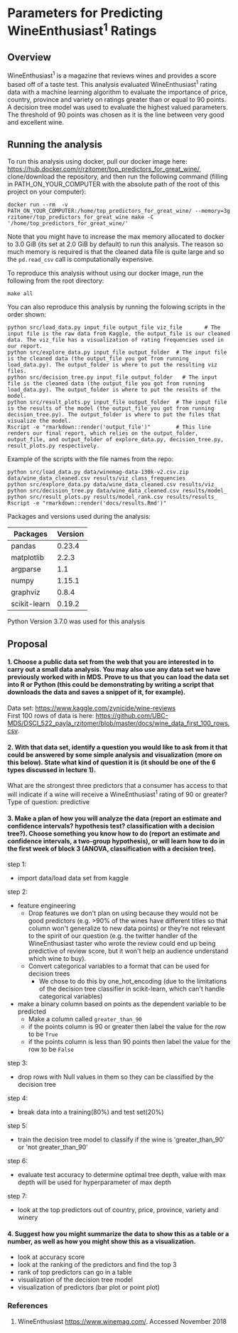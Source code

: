 # Parameters for Predicting WineEnthusiast<sup>1</sup> Ratings


## Overview

WineEnthusiast<sup>1</sup> is a magazine that reviews wines and provides a score based off of a taste test. This analysis evaluated WineEnthusiast<sup>1</sup> rating data with a machine learning algorithm to evaluate the importance of price, country, province and variety on ratings greater than or equal to 90 points. A decision tree model was used to evaluate the highest valued parameters. The threshold of 90 points was chosen as it is the line between very good and excellent wine.

## Running the analysis

To run this analysis using docker, pull our docker image here: https://hub.docker.com/r/rzitomer/top_predictors_for_great_wine/, clone/download the repository, and then run the following command (filling in PATH_ON_YOUR_COMPUTER with the absolute path of the root of this project on your computer):
```{bash}
docker run --rm  -v PATH_ON_YOUR_COMPUTER:/home/top_predictors_for_great_wine/ --memory=3g rzitomer/top_predictors_for_great_wine make -C '/home/top_predictors_for_great_wine/'
```

Note that you might have to increase the max memory allocated to docker to 3.0 GiB (its set at 2.0 GiB by default) to run this analysis. The reason so much memory is required is that the cleaned data file is quite large and so the `pd.read_csv` call is computationally expensive.

To reproduce this analysis without using our docker image, run the following from the root directory:
```{bash}
make all
```

You can also reproduce this analysis by running the folowing scripts in the order shown:
```{bash}
python src/load_data.py input_file output_file viz_file       # The input file is the raw data from Kaggle, the output_file is our cleaned data. The viz_file has a visualization of rating frequencies used in our report.
python src/explore_data.py input_file output_folder  # The input file is the cleaned data (the output_file you got from running load_data.py). The output_folder is where to put the resulting viz files.
python src/decision_tree.py input_file output_folder   # The input file is the cleaned data (the output_file you got from running load_data.py). The output_folder is where to put the results of the model.  
python src/result_plots.py input_file output_folder  # The input file is the results of the model (the output_file you got from running decision_tree.py). The output_folder is where to put the files that visualize the model.
Rscript -e "rmarkdown::render('output_file')"        # This line renders our final report, which relies on the output_folder, output_file, and output_folder of explore_data.py, decision_tree.py, result_plots.py respectively.
```
Example of the scripts with the file names from the repo:    

```{bash}
python src/load_data.py data/winemag-data-130k-v2.csv.zip data/wine_data_cleaned.csv results/viz_class_frequencies
python src/explore_data.py data/wine_data_cleaned.csv results/viz_    
python src/decision_tree.py data/wine_data_cleaned.csv results/model_    
python src/result_plots.py results/model_rank.csv results/results_     
Rscript -e "rmarkdown::render('docs/results.Rmd')"     
```

Packages and versions used during the analysis:

| Packages | Version |
|------|--------------|
| pandas | 0.23.4 |
| matplotlib | 2.2.3 |
| argparse  | 1.1 |
| numpy | 1.15.1 |
| graphviz | 0.8.4 |
| scikit-learn | 0.19.2 |

Python Version 3.7.0 was used for this analysis

## Proposal

#### 1. Choose a public data set from the web that you are interested in to carry out a small data analysis. You may also use any data set we have previously worked with in MDS. Prove to us that you can load the data set into R or Python (this could be demonstrating by writing a script that downloads the data and saves a snippet of it, for example).

Data set: https://www.kaggle.com/zynicide/wine-reviews   
First 100 rows of data is here: https://github.com/UBC-MDS/DSCI_522_payla_rzitomer/blob/master/docs/wine_data_first_100_rows.csv.   

#### 2. With that data set, identify a question you would like to ask from it that could be answered by some simple analysis and visualization (more on this below). State what kind of question it is (it should be one of the 6 types discussed in lecture 1).

What are the strongest three predictors that a consumer has access to that will indicate if a wine will receive a WineEnthusiast<sup>1</sup> rating of 90 or greater?
Type of question: predictive


#### 3. Make a plan of how you will analyze the data (report an estimate and confidence intervals? hypothesis test? classification with a decision tree?). Choose something you know how to do (report an estimate and confidence intervals, a two-group hypothesis), or will learn how to do in the first week of block 3 (ANOVA, classification with a decision tree).

step 1:
- import data/load data set from kaggle

step 2:
- feature engineering
    - Drop features we don't plan on using because they would not be good predictors (e.g. >90% of the wines have different
    titles so that column won't generalize to new data points) or they're not relevant to the spirit of our question (e.g.
    the twitter handler of the WineEnthusiast taster who wrote the review could end up being predictive of review score,
    but it won't help an audience understand which wine to buy).
    - Convert categorical variables to a format that can be used for decision trees
        - We chose to do this by one_hot_encoding (due to the limitations of the decision tree classifier in scikit-learn,
        which can't handle categorical variables)
- make a binary column based on points as the dependent variable to be predicted
    - Make a column called `greater_than_90`
    - if the points column is 90 or greater then label the value for the row to be `True`
    - if the points column is less than 90 points then label the value for the row to be `False`

step 3:
- drop rows with Null values in them so they can be classified by the decision tree

step 4:
- break data into a training(80%) and test set(20%)

step 5:
- train the decision tree model to classify if the wine is 'greater_than_90' or 'not greater_than_90'

step 6:
- evaluate test accuracy to determine optimal tree depth, value with max depth will be used for hyperparameter of max depth

step 7:
- look at the top predictors out of country, price, province, variety and winery



#### 4. Suggest how you might summarize the data to show this as a table or a number, as well as how you might show this as a visualization.

- look at accuracy score
- look at the ranking of the predictors and find the top 3
- rank of top predictors can go in a table
- visualization of the decision tree model
- visualization of predictors (bar plot or point plot)



### References

1. WineEnthusiast https://www.winemag.com/. Accessed November 2018
